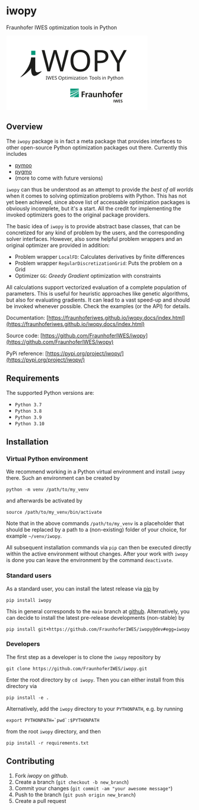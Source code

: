 # iwopy

Fraunhofer IWES optimization tools in Python

![IWOPY Logo](Logo_IWOPY_white.svg)

## Overview

The `iwopy` package is in fact a meta package that provides interfaces to other open-source Python optimization packages out there. Currently this includes

- [pymoo](https://pymoo.org/index.html)
- [pygmo](https://esa.github.io/pygmo2/index.html)
- (more to come with future versions)

`iwopy` can thus be understood as an attempt to provide *the best of all worlds* when it comes to solving optimization problems with Python. This has not yet been achieved, since above list of accessable optimization packages is obviously incomplete, but it's a start. All the credit for implementing the invoked optimizers goes to the original package providers.

The basic idea of `iwopy` is to provide abstract base classes, that can be concretized for any kind of problem by the users, and the corresponding solver interfaces. However, also some helpful problem wrappers and an original optimizer are provided in addition:

- Problem wrapper `LocalFD`: Calculates derivatives by finite differences
- Problem wrapper `RegularDiscretizationGrid`: Puts the problem on a Grid
- Optimizer `GG`: *Greedy Gradient* optimization with constraints

All calculations support vectorized evaluation of a complete population of parameters. This is useful for heuristic approaches like genetic algorithms, but also for evaluating gradients. It can lead to a vast speed-up and should be invoked whenever possible. Check the examples (or the API) for details.

Documentation: [https://fraunhoferiwes.github.io/iwopy.docs/index.html](https://fraunhoferiwes.github.io/iwopy.docs/index.html)

Source code: [https://github.com/FraunhoferIWES/iwopy](https://github.com/FraunhoferIWES/iwopy)

PyPi reference: [https://pypi.org/project/iwopy/](https://pypi.org/project/iwopy/)

## Requirements

The supported Python versions are:

- `Python 3.7`
- `Python 3.8`
- `Python 3.9`
- `Python 3.10`

## Installation

### Virtual Python environment

We recommend working in a Python virtual environment and install `iwopy` there. Such an environment can be created by

```console
python -m venv /path/to/my_venv
```

and afterwards be activated by

```console
source /path/to/my_venv/bin/activate
```

Note that in the above commands `/path/to/my_venv` is a placeholder that should be replaced by a path to a (non-existing) folder of your choice, for example `~/venv/iwopy`.

All subsequent installation commands via `pip` can then be executed directly within the active environment without changes. After your work with `iwopy` is done you can leave the environment by the command `deactivate`.

### Standard users

As a standard user, you can install the latest release via [pip](https://pypi.org/project/iwopy/) by

```console
pip install iwopy
```

This in general corresponds to the `main` branch at [github](https://github.com/FraunhoferIWES/iwopy). Alternatively, you can decide to install the latest pre-release developments (non-stable) by

```console
pip install git+https://github.com/FraunhoferIWES/iwopy@dev#egg=iwopy
```

### Developers

The first step as a developer is to clone the `iwopy` repository by

```console
git clone https://github.com/FraunhoferIWES/iwopy.git
```

Enter the root directory by `cd iwopy`. Then you can either install from this directory via

```console
pip install -e .
```

Alternatively, add the `iwopy` directory to your `PYTHONPATH`, e.g. by running

```console
export PYTHONPATH=`pwd`:$PYTHONPATH
```

from the root `iwopy` directory, and then

```console
pip install -r requirements.txt
```

## Contributing

1. Fork _iwopy_ on _github_.
2. Create a branch (`git checkout -b new_branch`)
3. Commit your changes (`git commit -am "your awesome message"`)
4. Push to the branch (`git push origin new_branch`)
5. Create a pull request
